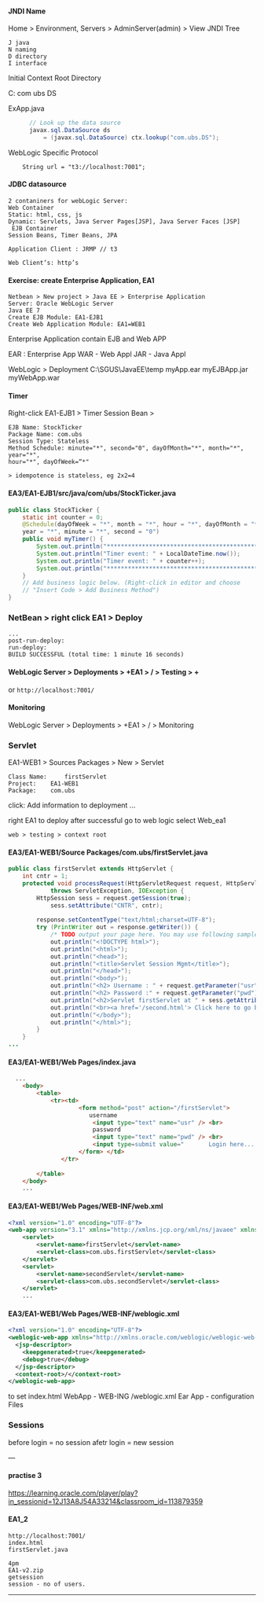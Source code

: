 #### JNDI Name

Home > Environment, Servers > AdminServer(admin) > View JNDI Tree

    J java
    N naming
    D directory
    I interface

Initial Context Root Directory

C: com ubs DS 

ExApp.java
``` java
      // Look up the data source
      javax.sql.DataSource ds
          = (javax.sql.DataSource) ctx.lookup("com.ubs.DS");
```

WebLogic Specific Protocol
```
    String url = "t3://localhost:7001";
```
#### JDBC datasource
    2 contaniners for webLogic Server:
    Web Container
    Static: html, css, js
    Dynamic: Servlets, Java Server Pages[JSP], Java Server Faces [JSP]
     EJB Container
    Session Beans, Timer Beans, JPA

    Application Client : JRMP // t3

    Web Client’s: http’s

#### Exercise: create Enterprise Application, EA1

    Netbean > New project > Java EE > Enterprise Application
    Server: Oracle WebLogic Server
    Java EE 7
    Create EJB Module: EA1-EJB1
    Create Web Application Module: EA1=WEB1
    
Enterprise Application contain EJB and Web APP

  EAR : Enterprise App
  WAR - Web Appl
  JAR - Java Appl

  WebLogic > Deployment
  C:\SGUS\JavaEE\temp
    myApp.ear
    myEJBApp.jar
    myWebApp.war

#### Timer
Right-click EA1-EJB1   > Timer Session Bean > 

    EJB Name: StockTicker
    Package Name: com.ubs
    Session Type: Stateless
    Method Schedule: minute="*", second="0", dayOfMonth="*", month="*", year="*", 
    hour="*", dayOfWeek=“*"

    > idempotence is stateless, eg 2x2=4

#### EA3/EA1-EJB1/src/java/com/ubs/StockTicker.java 
``` java
public class StockTicker {
    static int counter = 0;
    @Schedule(dayOfWeek = "*", month = "*", hour = "*", dayOfMonth = "*", 
    year = "*", minute = "*", second = "0")
    public void myTimer() {  
        System.out.println("**********************************************");
        System.out.println("Timer event: " + LocalDateTime.now());
        System.out.println("Timer event: " + counter++);
        System.out.println("**********************************************");
    }
    // Add business logic below. (Right-click in editor and choose
    // "Insert Code > Add Business Method")
}
```

### NetBean > right click EA1 > Deploy
```
...
post-run-deploy:
run-deploy:
BUILD SUCCESSFUL (total time: 1 minute 16 seconds)
```
#### WebLogic Server > Deployments > +EA1 > / > Testing > +
  or `http://localhost:7001/`


#### Monitoring
WebLogic Server > Deployments > +EA1 > / > Monitoring

### Servlet
EA1-WEB1 > Sources Packages > New > Servlet

    Class Name:     firstServlet
    Project:    EA1-WEB1
    Package:    com.ubs

click: Add information to deployment ...

right EA1 to deploy
    after successful 
    go to web logic select Web_ea1

    web > testing > context root 

#### EA3/EA1-WEB1/Source Packages/com.ubs/firstServlet.java
``` java
public class firstServlet extends HttpServlet {
    int cntr = 1;
    protected void processRequest(HttpServletRequest request, HttpServletResponse response)
            throws ServletException, IOException {
        HttpSession sess = request.getSession(true);
            sess.setAttribute("CNTR", cntr);
            
        response.setContentType("text/html;charset=UTF-8");
        try (PrintWriter out = response.getWriter()) {
            /* TODO output your page here. You may use following sample code. */
            out.println("<!DOCTYPE html>");
            out.println("<html>");
            out.println("<head>");
            out.println("<title>Servlet Session Mgmt</title>");
            out.println("</head>");
            out.println("<body>");
            out.println("<h2> Username : " + request.getParameter("usr")+ "</h2>");
            out.println("<h2> Password :" + request.getParameter("pwd") + "</h2>");
            out.println("<h2>Servlet firstServlet at " + sess.getAttribute("CNTR") + "</h2>");
            out.println("<br><a href='/second.html'> Click here to go back...  </a> ");
            out.println("</body>");
            out.println("</html>");
        }
    }
...
```
#### EA3/EA1-WEB1/Web Pages/index.java
``` html
  ...
    <body>
        <table>
            <tr><td>
                    <form method="post" action="/firstServlet">
                       username
                        <input type="text" name="usr" /> <br> 
                        password 
                        <input type="text" name="pwd" /> <br>
                        <input type=submit value="       Login here...   "> <br>
                    </form> </td>
               </tr>
            
        </table>
    </body>
    ...
```
#### EA3/EA1-WEB1/Web Pages/WEB-INF/web.xml
``` xml
<?xml version="1.0" encoding="UTF-8"?>
<web-app version="3.1" xmlns="http://xmlns.jcp.org/xml/ns/javaee" xmlns:xsi="http://www.w3.org/2001/XMLSchema-instance" xsi:schemaLocation="http://xmlns.jcp.org/xml/ns/javaee http://xmlns.jcp.org/xml/ns/javaee/web-app_3_1.xsd">
    <servlet>
        <servlet-name>firstServlet</servlet-name>
        <servlet-class>com.ubs.firstServlet</servlet-class>
    </servlet>
    <servlet>
        <servlet-name>secondServlet</servlet-name>
        <servlet-class>com.ubs.secondServlet</servlet-class>
    </servlet>
    ...
```
#### EA3/EA1-WEB1/Web Pages/WEB-INF/weblogic.xml
``` xml
<?xml version="1.0" encoding="UTF-8"?>
<weblogic-web-app xmlns="http://xmlns.oracle.com/weblogic/weblogic-web-app" xmlns:xsi="http://www.w3.org/2001/XMLSchema-instance" xsi:schemaLocation="http://java.sun.com/xml/ns/javaee http://java.sun.com/xml/ns/javaee/web-app_2_5.xsd http://xmlns.oracle.com/weblogic/weblogic-web-app http://xmlns.oracle.com/weblogic/weblogic-web-app/1.8/weblogic-web-app.xsd">
  <jsp-descriptor>
    <keepgenerated>true</keepgenerated>
    <debug>true</debug>
  </jsp-descriptor>
  <context-root>/</context-root>
</weblogic-web-app>
```
to set index.html 
  WebApp - WEB-ING /weblogic.xml
  Ear App  - configuration Files

### Sessions
  before login = no session
  afetr login = new session
  
—
#### practise 3

https://learning.oracle.com/player/play?in_sessionid=12J13A8J54A33214&classroom_id=113879359


#### EA1_2
    http://localhost:7001/
    index.html
    firstServlet.java

    4pm
    EA1-v2.zip
    getsession
    session - no of users.
----
